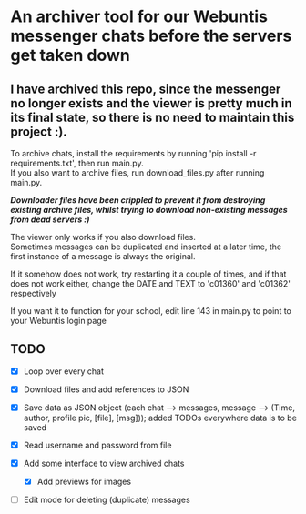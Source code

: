 # An archiver tool for our Webuntis messenger chats before the servers get taken down

## I have archived this repo, since the messenger no longer exists and the viewer is pretty much in its final state, so there is no need to maintain this project :).

To archive chats, install the requirements by running 'pip install -r requirements.txt', then run main.py.  
If you also want to archive files, run download_files.py after running main.py.

***Downloader files have been crippled to prevent it from destroying existing archive files, whilst trying to download non-existing messages from dead servers :)***

The viewer only works if you also download files.  
Sometimes messages can be duplicated and inserted at a later time, the first instance of a message is always the original.

If it somehow does not work, try restarting it a couple of times, and if that does not work either, change the DATE and TEXT to 'c01360' and 'c01362' respectively


If you want it to function for your school, edit line 143 in main.py to point to your Webuntis login page

## TODO
- [x] Loop over every chat
- [x] Download files and add references to JSON
- [x] Save data as JSON object (each chat --> messages, message --> (Time, author, profile pic, [file], [msg])); added TODOs everywhere data is to be saved
- [x] Read username and password from file
- [x] Add some interface to view archived chats
    - [x] Add previews for images
- [ ] Edit mode for deleting (duplicate) messages

